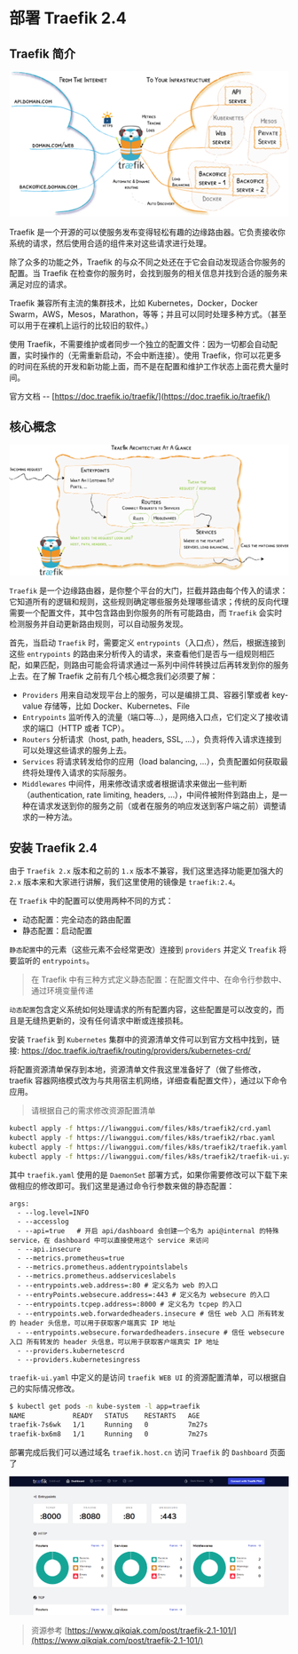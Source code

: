 # 部署 Traefik 2.4


## Traefik 简介

![traefik-architecture](/images/traefik-architecture.png)

Traefik 是一个开源的可以使服务发布变得轻松有趣的边缘路由器。它负责接收你系统的请求，然后使用合适的组件来对这些请求进行处理。

除了众多的功能之外，Traefik 的与众不同之处还在于它会自动发现适合你服务的配置。当 Traefik 在检查你的服务时，会找到服务的相关信息并找到合适的服务来满足对应的请求。

Traefik 兼容所有主流的集群技术，比如 Kubernetes，Docker，Docker Swarm，AWS，Mesos，Marathon，等等；并且可以同时处理多种方式。（甚至可以用于在裸机上运行的比较旧的软件。）

使用 Traefik，不需要维护或者同步一个独立的配置文件：因为一切都会自动配置，实时操作的（无需重新启动，不会中断连接）。使用 Traefik，你可以花更多的时间在系统的开发和新功能上面，而不是在配置和维护工作状态上面花费大量时间。

官方文档 -- [https://doc.traefik.io/traefik/](https://doc.traefik.io/traefik/)

## 核心概念

![architecture-overview](/images/architecture-overview.png)

`Traefik` 是一个边缘路由器，是你整个平台的大门，拦截并路由每个传入的请求：它知道所有的逻辑和规则，这些规则确定哪些服务处理哪些请求；传统的反向代理需要一个配置文件，其中包含路由到你服务的所有可能路由，而 `Traefik` 会实时检测服务并自动更新路由规则，可以自动服务发现。

首先，当启动 `Traefik` 时，需要定义 `entrypoints`（入口点），然后，根据连接到这些 `entrypoints` 的路由来分析传入的请求，来查看他们是否与一组规则相匹配，如果匹配，则路由可能会将请求通过一系列中间件转换过后再转发到你的服务上去。在了解 Traefik 之前有几个核心概念我们必须要了解：

- `Providers` 用来自动发现平台上的服务，可以是编排工具、容器引擎或者 key-value 存储等，比如 Docker、Kubernetes、File
- `Entrypoints` 监听传入的流量（端口等…），是网络入口点，它们定义了接收请求的端口（HTTP 或者 TCP）。
- `Routers` 分析请求（host, path, headers, SSL, …），负责将传入请求连接到可以处理这些请求的服务上去。
- `Services` 将请求转发给你的应用（load balancing, …），负责配置如何获取最终将处理传入请求的实际服务。
- `Middlewares` 中间件，用来修改请求或者根据请求来做出一些判断（authentication, rate limiting, headers, …），中间件被附件到路由上，是一种在请求发送到你的服务之前（或者在服务的响应发送到客户端之前）调整请求的一种方法。

## 安装 Traefik 2.4

由于 `Traefik 2.x` 版本和之前的 `1.x` 版本不兼容，我们这里选择功能更加强大的 `2.x` 版本来和大家进行讲解，我们这里使用的镜像是 `traefik:2.4`。

在 `Traefik` 中的配置可以使用两种不同的方式：

- 动态配置：完全动态的路由配置
- 静态配置：启动配置

`静态配置`中的元素（这些元素不会经常更改）连接到 `providers` 并定义 `Treafik` 将要监听的 `entrypoints`。

> 在 Traefik 中有三种方式定义静态配置：在配置文件中、在命令行参数中、通过环境变量传递

`动态配置`包含定义系统如何处理请求的所有配置内容，这些配置是可以改变的，而且是无缝热更新的，没有任何请求中断或连接损耗。

安装 `Traefik` 到 `Kubernetes` 集群中的资源清单文件可以到官方文档中找到，链接: https://doc.traefik.io/traefik/routing/providers/kubernetes-crd/

将配置资源清单保存到本地，资源清单文件我这里准备好了（做了些修改，traefik 容器网络模式改为与共用宿主机网络，详细查看配置文件），通过以下命令应用。

> 请根据自己的需求修改资源配置清单

```bash
kubectl apply -f https://liwanggui.com/files/k8s/traefik2/crd.yaml  
kubectl apply -f https://liwanggui.com/files/k8s/traefik2/rbac.yaml
kubectl apply -f https://liwanggui.com/files/k8s/traefik2/traefik.yaml
kubectl apply -f https://liwanggui.com/files/k8s/traefik2/traefik-ui.yaml
```

其中 `traefik.yaml` 使用的是 `DaemonSet` 部署方式，如果你需要修改可以下载下来做相应的修改即可。我们这里是通过命令行参数来做的静态配置：

```
args:
  - --log.level=INFO
  - --accesslog
  - --api=true   # 开启 api/dashboard 会创建一个名为 api@internal 的特殊 service，在 dashboard 中可以直接使用这个 service 来访问
  - --api.insecure
  - --metrics.prometheus=true
  - --metrics.prometheus.addentrypointslabels
  - --metrics.prometheus.addserviceslabels
  - --entrypoints.web.address=:80 # 定义名为 web 的入口
  - --entryPoints.websecure.address=:443 # 定义名为 websecure 的入口
  - --entrypoints.tcpep.address=:8000 # 定义名为 tcpep 的入口
  - --entrypoints.web.forwardedheaders.insecure # 信任 web 入口 所有转发的 header 头信息，可以用于获取客户端真实 IP 地址
  - --entrypoints.websecure.forwardedheaders.insecure # 信任 websecure 入口 所有转发的 header 头信息，可以用于获取客户端真实 IP 地址
  - --providers.kubernetescrd
  - --providers.kubernetesingress
```

`traefik-ui.yaml` 中定义的是访问 `traefik WEB UI` 的资源配置清单，可以根据自己的实际情况修改。

```bash
$ kubectl get pods -n kube-system -l app=traefik
NAME            READY   STATUS    RESTARTS   AGE
traefik-7s6wk   1/1     Running   0          7m27s
traefik-bx6m8   1/1     Running   0          7m27s
```

部署完成后我们可以通过域名 `traefik.host.cn` 访问 `Traefik` 的 `Dashboard` 页面了

![traefik-dashboard](/images/traefik-dashboard.png)

> 资源参考 [https://www.qikqiak.com/post/traefik-2.1-101/](https://www.qikqiak.com/post/traefik-2.1-101/)
